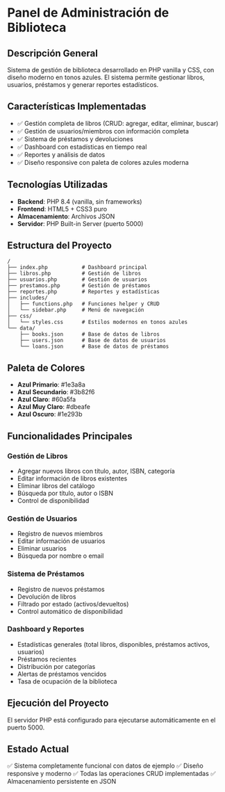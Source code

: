 # Panel de Administración de Biblioteca

## Descripción General
Sistema de gestión de biblioteca desarrollado en PHP vanilla y CSS, con diseño moderno en tonos azules. El sistema permite gestionar libros, usuarios, préstamos y generar reportes estadísticos.

## Características Implementadas
- ✅ Gestión completa de libros (CRUD: agregar, editar, eliminar, buscar)
- ✅ Gestión de usuarios/miembros con información completa
- ✅ Sistema de préstamos y devoluciones
- ✅ Dashboard con estadísticas en tiempo real
- ✅ Reportes y análisis de datos
- ✅ Diseño responsive con paleta de colores azules moderna

## Tecnologías Utilizadas
- **Backend**: PHP 8.4 (vanilla, sin frameworks)
- **Frontend**: HTML5 + CSS3 puro
- **Almacenamiento**: Archivos JSON
- **Servidor**: PHP Built-in Server (puerto 5000)

## Estructura del Proyecto
```
/
├── index.php           # Dashboard principal
├── libros.php          # Gestión de libros
├── usuarios.php        # Gestión de usuarios
├── prestamos.php       # Gestión de préstamos
├── reportes.php        # Reportes y estadísticas
├── includes/
│   ├── functions.php   # Funciones helper y CRUD
│   └── sidebar.php     # Menú de navegación
├── css/
│   └── styles.css      # Estilos modernos en tonos azules
└── data/
    ├── books.json      # Base de datos de libros
    ├── users.json      # Base de datos de usuarios
    └── loans.json      # Base de datos de préstamos
```

## Paleta de Colores
- **Azul Primario**: #1e3a8a
- **Azul Secundario**: #3b82f6
- **Azul Claro**: #60a5fa
- **Azul Muy Claro**: #dbeafe
- **Azul Oscuro**: #1e293b

## Funcionalidades Principales

### Gestión de Libros
- Agregar nuevos libros con título, autor, ISBN, categoría
- Editar información de libros existentes
- Eliminar libros del catálogo
- Búsqueda por título, autor o ISBN
- Control de disponibilidad

### Gestión de Usuarios
- Registro de nuevos miembros
- Editar información de usuarios
- Eliminar usuarios
- Búsqueda por nombre o email

### Sistema de Préstamos
- Registro de nuevos préstamos
- Devolución de libros
- Filtrado por estado (activos/devueltos)
- Control automático de disponibilidad

### Dashboard y Reportes
- Estadísticas generales (total libros, disponibles, préstamos activos, usuarios)
- Préstamos recientes
- Distribución por categorías
- Alertas de préstamos vencidos
- Tasa de ocupación de la biblioteca

## Ejecución del Proyecto
El servidor PHP está configurado para ejecutarse automáticamente en el puerto 5000.

## Estado Actual
✅ Sistema completamente funcional con datos de ejemplo
✅ Diseño responsive y moderno
✅ Todas las operaciones CRUD implementadas
✅ Almacenamiento persistente en JSON
